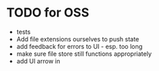 # TODO for OSS
* tests
* Add file extensions ourselves to push state
* add feedback for errors to UI - esp. too long
* make sure file store still functions appropriately
* add UI arrow in
